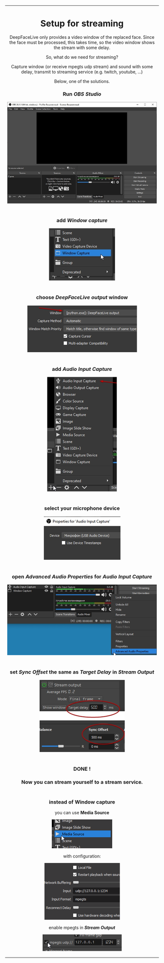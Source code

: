 
<table align="center" border="0">
<tr><td colspan=2 align="center">

# Setup for streaming


DeepFaceLive only provides a video window of the replaced face. Since the face must be processed, this takes time, so the video window shows the stream with some delay.

So, what do we need for streaming?

Capture window (or receive mpegts udp stream) and sound with some delay, transmit to streaming service (e.g. twitch, youtube, ...)

Below, one of the solutions.


### Run **_OBS Studio_**

<img src="run_obs_studio.jpg"></img>

</td></tr>
<tr><td colspan=2 align="center">

### add **_Window capture_**

<img src="add_window_capture.jpg"></img>

</td></tr>
<tr><td colspan=2 align="center">

### choose **_DeepFaceLive output_** window

<img src="choose_dflive_output_window.jpg"></img>

</td></tr>
<tr><td colspan=2 align="center">

### add **_Audio Input Capture_**

<img src="add_audio_input_capture.jpg"></mg>

</td></tr>
<tr><td colspan=2 align="center">

### select your microphone device

<img src="select_microphone_device.jpg"></img>

</td></tr>
<tr><td colspan=2 align="center">

### open **_Advanced Audio Properties_** for **_Audio Input Capture_**

<img src="advanced_audio_properties.jpg"></img>

</td></tr>
<tr><td colspan=2 align="center">

### set **_Sync Offset_** the same as **_Target Delay_** in **_Stream Output_**

<img src="sync_offset.jpg"></img>

</td></tr>
<tr><td colspan=2 align="center">

### **DONE** !
### Now you can stream yourself to a stream service.

</td></tr>

<tr><td colspan=2 align="center">

### instead of **Window capture** 

you can use **Media Source**

<img src="media_source.png"></img>

with configuration:

<img src="media_source_config.png"></img>

enable mpegts in **_Stream Output_**

<img src="Media_source_stream_output.png"></img>

</td></tr>

</table>